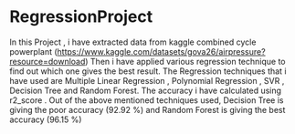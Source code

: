 # RegressionProject

In this Project , i have extracted data from kaggle combined cycle powerplant (https://www.kaggle.com/datasets/gova26/airpressure?resource=download)
Then i have applied various regression technique to find out which one gives the best result.
The Regression techniques that i have used are Multiple Linear Regression , Polynomial Regression , SVR , Decision Tree and Random Forest.
The accuracy i have calculated using r2_score .
Out of the above mentioned techniques used, Decision Tree is giving the poor accuracy (92.92 %) and Random Forest is giving the best accuracy (96.15 %)
